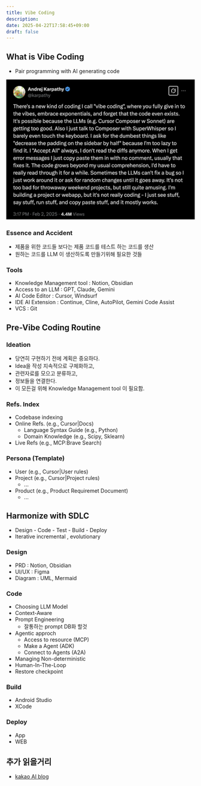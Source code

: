 ```yaml
---
title: Vibe Coding
description: 
date: 2025-04-22T17:58:45+09:00
draft: false
---
```

## What is Vibe Coding

- Pair programming with AI generating code

![Vibe Coding](vibecoding.png)

### Essence and Accident

- 제품을 위한 코드들 보다는 제품 코드를 테스트 하는 코드를 생산
- 원하는 코드를 LLM 이 생산하도록 만들기위해 필요한 것들
### Tools 

- Knowledge Management tool : Notion, Obsidian
- Access to an LLM : GPT, Claude, Gemini 
- AI Code Editor : Cursor, Windsurf
- IDE AI Extension : Continue, Cline, AutoPilot, Gemini Code Assist
- VCS : Git

## Pre-Vibe Coding Routine

### Ideation
	
- 당연히 구현하기 전에 계획은 중요하다. 
- Idea을 작성 지속적으로 구체화하고,
- 관련자료를 모으고 분류하고, 
- 정보들을 연결한다. 
- 이 모든걸 위해 Knowledge Management tool 이 필요함.

### Refs. Index

- Codebase indexing
- Online Refs. (e.g., Cursor|Docs)
	- Language Syntax Guide (e.g., Python)
	- Domain Knowledge (e.g., Scipy, Sklearn)
- Live Refs (e.g., MCP:Brave Search)

### Persona (Template)

- User (e.g., Cursor|User rules)
- Project (e.g., Cursor|Project rules)
	- ...
- Product (e.g., Product Requiremet Document)
	- ...

## Harmonize with SDLC 

-  Design - Code - Test - Build - Deploy
- Iterative incremental , evolutionary 
### Design

- PRD : Notion, Obsidian
- UI/UX : Figma 
- Diagram : UML, Mermaid

### Code 

- Choosing LLM Model
- Context-Aware
- Prompt Engineering
	- 잘통하는 prompt DB화 할것 
- Agentic approch
	- Access to resource (MCP) 
	- Make a Agent (ADK)
	- Connect to Agents (A2A)
- Managing Non-deterministic 
- Human-In-The-Loop
- Restore checkpoint

### Build

- Android Studio 
- XCode

### Deploy

- App
- WEB

## 추가 읽을거리

- [kakao AI blog](https://tech.kakao.com/posts/696)